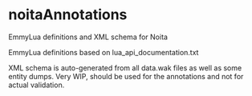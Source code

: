 # noitaAnnotations
EmmyLua definitions and XML schema for Noita

EmmyLua definitions based on lua_api_documentation.txt

XML schema is auto-generated from all data.wak files as well as some entity dumps. Very WIP, should be used for the annotations and not for actual validation.